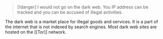 > [!danger]
> I would not go on the dark web. You IP address can be tracked and you can be accused of illegal activities.

The dark web is a market place for illegal goods and services. It is a part of the internet that is not indexed by search engines. Most dark web sites are hosted on the [[Tor]] network.